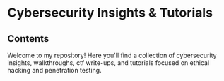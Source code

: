 # Cybersecurity Insights & Tutorials

## Contents

Welcome to my repository! Here you'll find a collection of cybersecurity insights, walkthroughs, ctf write-ups, and tutorials focused on ethical hacking and penetration testing.